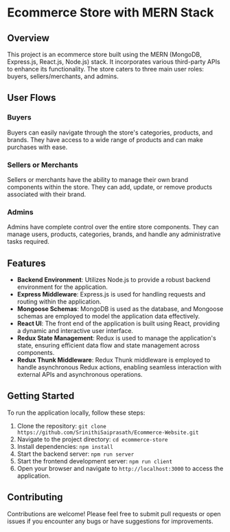 # Ecommerce Store with MERN Stack

## Overview

This project is an ecommerce store built using the MERN (MongoDB, Express.js, React.js, Node.js) stack. It incorporates various third-party APIs to enhance its functionality. The store caters to three main user roles: buyers, sellers/merchants, and admins.

## User Flows

### Buyers

Buyers can easily navigate through the store's categories, products, and brands. They have access to a wide range of products and can make purchases with ease.

### Sellers or Merchants

Sellers or merchants have the ability to manage their own brand components within the store. They can add, update, or remove products associated with their brand.

### Admins

Admins have complete control over the entire store components. They can manage users, products, categories, brands, and handle any administrative tasks required.

## Features

- **Backend Environment**: Utilizes Node.js to provide a robust backend environment for the application.
- **Express Middleware**: Express.js is used for handling requests and routing within the application.
- **Mongoose Schemas**: MongoDB is used as the database, and Mongoose schemas are employed to model the application data effectively.
- **React UI**: The front end of the application is built using React, providing a dynamic and interactive user interface.
- **Redux State Management**: Redux is used to manage the application's state, ensuring efficient data flow and state management across components.
- **Redux Thunk Middleware**: Redux Thunk middleware is employed to handle asynchronous Redux actions, enabling seamless interaction with external APIs and asynchronous operations.

## Getting Started

To run the application locally, follow these steps:

1. Clone the repository: `git clone https://github.com/SrinithiSaiprasath/Ecommerce-Website.git`
2. Navigate to the project directory: `cd ecommerce-store`
3. Install dependencies: `npm install`
4. Start the backend server: `npm run server`
5. Start the frontend development server: `npm run client`
6. Open your browser and navigate to `http://localhost:3000` to access the application.

## Contributing

Contributions are welcome! Please feel free to submit pull requests or open issues if you encounter any bugs or have suggestions for improvements.


